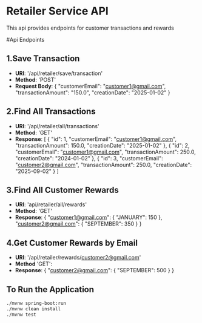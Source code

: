 # Retailer Service API
This api provides endpoints for customer transactions and rewards



#Api Endpoints

## 1.Save Transaction
- **URI**: '/api/retailer/save/transaction'
- **Method**: 'POST'
- **Request Body**:
{
    "customerEmail": "customer1@gmail.com",
    "transactionAmount": "150.0",
    "creationDate": "2025-01-02"
}

## 2.Find All Transactions
- **URI**: '/api/retailer/all/transactions'
- **Method**: 'GET'
- **Response**: 
[
    {
        "id": 1,
        "customerEmail": "customer1@gmail.com",
        "transactionAmount": 150.0,
        "creationDate": "2025-01-02"
    },
    {
        "id": 2,
        "customerEmail": "customer1@gmail.com",
        "transactionAmount": 250.0,
        "creationDate": "2024-01-02"
    },
    {
        "id": 3,
        "customerEmail": "customer2@gmail.com",
        "transactionAmount": 250.0,
        "creationDate": "2025-09-02"
    }
]

## 3.Find All Customer Rewards
- **URI**: 'api/retailer/all/rewards'
- **Method**: 'GET'
- **Response**:
{
    "customer1@gmail.com": {
        "JANUARY": 150
    },
    "customer2@gmail.com": {
        "SEPTEMBER": 350
    }
}

## 4.Get Customer Rewards by Email
- **URI**: '/api/retailer/rewards/customer2@gmail.com'
- **Method** 'GET':
- **Response**:
{
    "customer2@gmail.com": {
        "SEPTEMBER": 500
    }
}

## To Run the Application
```bash
./mvnw spring-boot:run
./mvnw clean install
./mvnw test